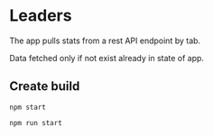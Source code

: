 # Leaders

The app pulls stats from a rest API endpoint by tab.

Data fetched only if not exist already in state of app.

## Create build
```npm start```

```npm run start```
